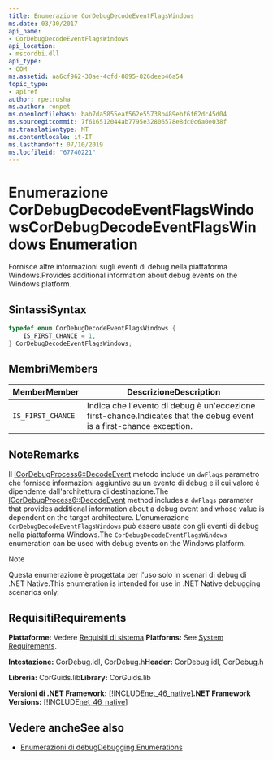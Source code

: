 ```yaml
---
title: Enumerazione CorDebugDecodeEventFlagsWindows
ms.date: 03/30/2017
api_name:
- CorDebugDecodeEventFlagsWindows
api_location:
- mscordbi.dll
api_type:
- COM
ms.assetid: aa6cf962-30ae-4cfd-8895-826deeb46a54
topic_type:
- apiref
author: rpetrusha
ms.author: ronpet
ms.openlocfilehash: bab7da5855eaf562e55738b489ebf6f62dc45d04
ms.sourcegitcommit: 7f616512044ab7795e32806578e8dc0c6a0e038f
ms.translationtype: MT
ms.contentlocale: it-IT
ms.lasthandoff: 07/10/2019
ms.locfileid: "67740221"
---
```

# <a name="cordebugdecodeeventflagswindows-enumeration"></a><span data-ttu-id="1a9a7-102">Enumerazione CorDebugDecodeEventFlagsWindows</span><span class="sxs-lookup"><span data-stu-id="1a9a7-102">CorDebugDecodeEventFlagsWindows Enumeration</span></span>
<span data-ttu-id="1a9a7-103">Fornisce altre informazioni sugli eventi di debug nella piattaforma Windows.</span><span class="sxs-lookup"><span data-stu-id="1a9a7-103">Provides additional information about debug events on the Windows platform.</span></span>  
  
## <a name="syntax"></a><span data-ttu-id="1a9a7-104">Sintassi</span><span class="sxs-lookup"><span data-stu-id="1a9a7-104">Syntax</span></span>  
  
```cpp  
typedef enum CorDebugDecodeEventFlagsWindows {  
    IS_FIRST_CHANCE = 1,  
} CorDebugDecodeEventFlagsWindows;  
```  
  
## <a name="members"></a><span data-ttu-id="1a9a7-105">Membri</span><span class="sxs-lookup"><span data-stu-id="1a9a7-105">Members</span></span>  
  
|<span data-ttu-id="1a9a7-106">Member</span><span class="sxs-lookup"><span data-stu-id="1a9a7-106">Member</span></span>|<span data-ttu-id="1a9a7-107">Descrizione</span><span class="sxs-lookup"><span data-stu-id="1a9a7-107">Description</span></span>|  
|------------|-----------------|  
|`IS_FIRST_CHANCE`|<span data-ttu-id="1a9a7-108">Indica che l'evento di debug è un'eccezione first-chance.</span><span class="sxs-lookup"><span data-stu-id="1a9a7-108">Indicates that the debug event is a first-chance exception.</span></span>|  
  
## <a name="remarks"></a><span data-ttu-id="1a9a7-109">Note</span><span class="sxs-lookup"><span data-stu-id="1a9a7-109">Remarks</span></span>  
 <span data-ttu-id="1a9a7-110">Il [ICorDebugProcess6::DecodeEvent](../../../../docs/framework/unmanaged-api/debugging/icordebugprocess6-decodeevent-method.md) metodo include un `dwFlags` parametro che fornisce informazioni aggiuntive su un evento di debug e il cui valore è dipendente dall'architettura di destinazione.</span><span class="sxs-lookup"><span data-stu-id="1a9a7-110">The [ICorDebugProcess6::DecodeEvent](../../../../docs/framework/unmanaged-api/debugging/icordebugprocess6-decodeevent-method.md) method includes a `dwFlags` parameter that provides additional information about a debug event and whose value is dependent on the target architecture.</span></span> <span data-ttu-id="1a9a7-111">L'enumerazione `CorDebugDecodeEventFlagsWindows` può essere usata con gli eventi di debug nella piattaforma Windows.</span><span class="sxs-lookup"><span data-stu-id="1a9a7-111">The `CorDebugDecodeEventFlagsWindows` enumeration can be used with debug events on the Windows platform.</span></span>  
  
> [!NOTE]
>  <span data-ttu-id="1a9a7-112">Questa enumerazione è progettata per l'uso solo in scenari di debug di .NET Native.</span><span class="sxs-lookup"><span data-stu-id="1a9a7-112">This enumeration is intended for use in .NET Native debugging scenarios only.</span></span>  
  
## <a name="requirements"></a><span data-ttu-id="1a9a7-113">Requisiti</span><span class="sxs-lookup"><span data-stu-id="1a9a7-113">Requirements</span></span>  
 <span data-ttu-id="1a9a7-114">**Piattaforme:** Vedere [Requisiti di sistema](../../../../docs/framework/get-started/system-requirements.md).</span><span class="sxs-lookup"><span data-stu-id="1a9a7-114">**Platforms:** See [System Requirements](../../../../docs/framework/get-started/system-requirements.md).</span></span>  
  
 <span data-ttu-id="1a9a7-115">**Intestazione:** CorDebug.idl, CorDebug.h</span><span class="sxs-lookup"><span data-stu-id="1a9a7-115">**Header:** CorDebug.idl, CorDebug.h</span></span>  
  
 <span data-ttu-id="1a9a7-116">**Libreria:** CorGuids.lib</span><span class="sxs-lookup"><span data-stu-id="1a9a7-116">**Library:** CorGuids.lib</span></span>  
  
 <span data-ttu-id="1a9a7-117">**Versioni di .NET Framework:** [!INCLUDE[net_46_native](../../../../includes/net-46-native-md.md)]</span><span class="sxs-lookup"><span data-stu-id="1a9a7-117">**.NET Framework Versions:** [!INCLUDE[net_46_native](../../../../includes/net-46-native-md.md)]</span></span>  
  
## <a name="see-also"></a><span data-ttu-id="1a9a7-118">Vedere anche</span><span class="sxs-lookup"><span data-stu-id="1a9a7-118">See also</span></span>

- [<span data-ttu-id="1a9a7-119">Enumerazioni di debug</span><span class="sxs-lookup"><span data-stu-id="1a9a7-119">Debugging Enumerations</span></span>](../../../../docs/framework/unmanaged-api/debugging/debugging-enumerations.md)
